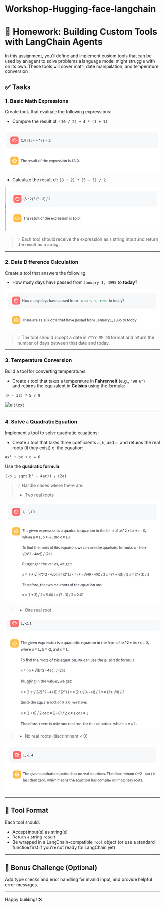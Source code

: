 # Workshop-Hugging-face-langchain

# 🧠 Homework: Building Custom Tools with LangChain Agents

In this assignment, you'll define and implement custom tools that can be used by an agent to solve problems a language model might struggle with on its own. These tools will cover math, date manipulation, and temperature conversion.

## ✅ Tasks

### 1. Basic Math Expressions
Create tools that evaluate the following expressions:

- Compute the result of: `(10 / 2) + 4 * (1 + 1)`

![alt text](images/image_math1.png)

- Calculate the result of: `(8 + 2) * (5 - 3) / 2`

![alt text](images/image_math2.png)

> 💡 Each tool should receive the expression as a string input and return the result as a string.

---

### 2. Date Difference Calculation
Create a tool that answers the following:

- How many days have passed from `January 1, 1995` to **today**?

![alt text](images/image_dayspassed.png)

> 💡 The tool should accept a date in `YYYY-MM-DD` format and return the number of days between that date and today.

---

### 3. Temperature Conversion
Build a tool for converting temperatures:

- Create a tool that takes a temperature in **Fahrenheit** (e.g., `"98.6"`)  
  and returns the equivalent in **Celsius** using the formula:

```text
(F - 32) * 5 / 9
````

![alt text](images/image_tempconversion.png)

---

### 4. Solve a Quadratic Equation

Implement a tool to solve quadratic equations:

* Create a tool that takes three coefficients `a`, `b`, and `c`, and returns the real roots (if they exist) of the equation:

```text
ax² + bx + c = 0
```

Use the **quadratic formula**:

```text
(-b ± sqrt(b² - 4ac)) / (2a)
```

> 💡 Handle cases where there are:
>
> * Two real roots

![alt text](images/image_tworealroots.png)

> * One real root

![alt text](images/image_onerealroot.png)

> * No real roots (discriminant < 0)

![alt text](images/image_noroots.png)

---

## 🔄 Tool Format

Each tool should:

* Accept input(s) as string(s)
* Return a string result
* Be wrapped in a LangChain-compatible `Tool` object (or use a standard function first if you're not ready for LangChain yet)

---

## 🚀 Bonus Challenge (Optional)

Add type checks and error handling for invalid input, and provide helpful error messages.

---

Happy building! 🛠️

